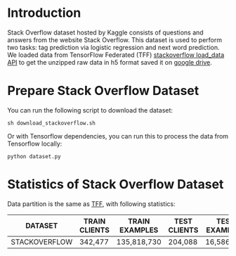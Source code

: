 # Introduction

Stack Overflow dataset hosted by Kaggle consists of questions and answers from the website Stack Overflow. This dataset is used to perform two tasks: tag prediction via logistic regression and next word prediction. We loaded data from TensorFlow Federated (TFF) [stackoverflow load_data API](https://www.tensorflow.org/federated/api_docs/python/tff/simulation/datasets/stackoverflow/load_data) to get the unzipped raw data in h5 format saved it on [google drive](https://drive.google.com/drive/folders/1-zQivrESzi8GMPMql57mWf0qJ5FCp1cK). 

# Prepare Stack Overflow Dataset

You can run the following script to download the dataset:

```
sh download_stackoverflow.sh
```

Or with Tensorflow dependencies, you can run this to process the data from Tensorflow locally:

```
python dataset.py
```

# Statistics of Stack Overflow Dataset

Data partition is the same as [TFF](https://www.tensorflow.org/federated/api_docs/python/tff/simulation/datasets/stackoverflow), with following statistics:

| DATASET       | TRAIN CLIENTS | TRAIN EXAMPLES | TEST CLIENTS | TEST EXAMPLES |
| ------------- | ------------- | -------------- | ------------ | ------------- |
| STACKOVERFLOW | 342,477       | 135,818,730    | 204,088      | 16,586,035    |

